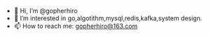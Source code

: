 - 👋 Hi, I’m @gopherhiro
- 👀 I’m interested in go,algotithm,mysql,redis,kafka,system design.
- 📫 How to reach me: gopherhiro@163.com

<!---
gopherhiro/gopherhiro is a ✨ special ✨ repository because its `README.md` (this file) appears on your GitHub profile.
You can click the Preview link to take a look at your changes.
--->
